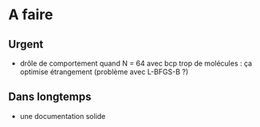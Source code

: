 # A faire
## Urgent

- drôle de comportement quand N = 64 avec bcp trop de molécules : ça optimise étrangement (problème avec L-BFGS-B ?)

## Dans longtemps

- une documentation solide